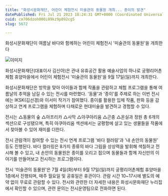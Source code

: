 ```yaml
---
title: "화성시문화재단, 어린이 체험전시 미술관의 동물원 개최... 종이의 발견"
datePublished: Fri Jul 21 2023 18:24:31 GMT+0000 (Coordinated Universal Time)
cuid: cm706dzoh000i09kz9p092cg5
slug: 5672

---
```



화성시문화재단이 여름날 바다와 함께하는 어린이 체험전시 '미술관의 동물원'을 개최한다

![이미지](https://cdn.hashnode.com/res/hashnode/image/upload/v1739259815386/eef36f40-d78d-4b2c-9c78-4fc8965571b6.jpeg)

화성시문화재단(대표이사 김신아)은 관내 유휴공간 활용 예술사업의 하나로 궁평리어촌체험 휴양마을에서 어린이 체험전시 '미술관의 동물원'을 9월 17일(일)까지 개최한다.

화성시문화재단은 방학을 맞아 아이들과 함께 작품을 관람하고 체험 프로그램을 통해 여름날의 추억을 남길 수 있는 전시를 마련했다. '동물'과 '종이'를 주제로 하는 이번 전시에는 IKSK(김선경)와 이서미 작가가 참여했다. 종이를 활용한 입체 작품, 판화 등을 감상하고 연계 프로그램을 체험하며 다채로운 현대미술을 발견하고 경험할 수 있다.

전시는 △동물의 숲 △아프리카 △사막 △아쿠아리움 △곤충 △온실과 정원 총 6개의 섹션으로 구성됐으며, 특히 아쿠아리움 섹션에서는 궁평항에 살고 있는 생물들을 작품에서 찾아볼 수 있어 재미를 더한다.

전시 관람객이 참여할 수 있는 전시 연계 프로그램 '바다 컬러링'과 '내 손안의 동물원' 등도 진행된다. 바다 컬러링은 8가지 종류의 바다 그림을 상상력을 발휘해 색칠하고 전시해 볼 수 있고, 내 손안의 동물원은 종이를 오리고 접으며 동물들과 함께 자신만의 이야기를 만들어보고 전시하는 프로그램이다.

전시 '미술관의 동물원'은 7월 4일(화)부터 9월 17일(일)까지 궁평리어촌체험 휴양마을 1층에서 진행되며, 매주 월요일 및 공휴일은 휴관이다. 관람 시간 10~17시에 별도의 예약 없이 무료로 관람할 수 있다. 전시와 관련한 더 자세한 내용은 화성시문화재단 누리집에서 확인할 수 있으며, 관련 문의는 전시운영팀으로 전화하면 된다.
